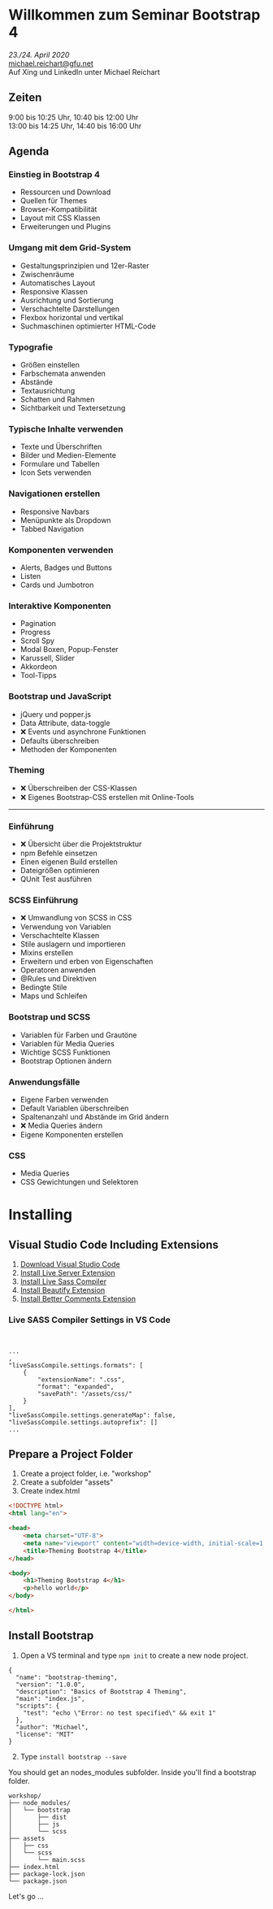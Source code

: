 # Willkommen zum Seminar Bootstrap 4

*23./24. April 2020*<br>
michael.reichart@gfu.net<br>
Auf Xing und LinkedIn unter Michael Reichart

## Zeiten
9:00 bis 10:25 Uhr, 10:40 bis 12:00 Uhr<br>
13:00 bis 14:25 Uhr, 14:40 bis 16:00 Uhr

## Agenda
### Einstieg in Bootstrap 4
- Ressourcen und Download
- Quellen für Themes
- Browser-Kompatibilität
- Layout mit CSS Klassen
- Erweiterungen und Plugins
### Umgang mit dem Grid-System
- Gestaltungsprinzipien und 12er-Raster
- Zwischenräume
- Automatisches Layout
- Responsive Klassen
- Ausrichtung und Sortierung
- Verschachtelte Darstellungen
- Flexbox horizontal und vertikal
- Suchmaschinen optimierter HTML-Code
### Typografie
- Größen einstellen
- Farbschemata anwenden
- Abstände
- Textausrichtung
- Schatten und Rahmen
- Sichtbarkeit und Textersetzung
### Typische Inhalte verwenden
- Texte und Überschriften 
- Bilder und Medien-Elemente
- Formulare und Tabellen
- Icon Sets verwenden
### Navigationen erstellen
- Responsive Navbars 
- Menüpunkte als Dropdown
- Tabbed Navigation
### Komponenten verwenden
- Alerts, Badges und Buttons
- Listen
- Cards und Jumbotron
### Interaktive Komponenten
- Pagination
- Progress
- Scroll Spy
- Modal Boxen, Popup-Fenster
- Karussell, Slider
- Akkordeon
- Tool-Tipps
### Bootstrap und JavaScript
- jQuery und popper.js 
- Data Attribute, data-toggle
- :x: Events und asynchrone Funktionen
- Defaults überschreiben
- Methoden der Komponenten
### Theming
- :x: Überschreiben der CSS-Klassen
- :x: Eigenes Bootstrap-CSS erstellen mit Online-Tools

---

### Einführung
- :x: Übersicht über die Projektstruktur 
- npm Befehle einsetzen
- Einen eigenen Build erstellen
- Dateigrößen optimieren
- QUnit Test ausführen
### SCSS Einführung
- :x: Umwandlung von SCSS in CSS
- Verwendung von Variablen
- Verschachtelte Klassen
- Stile auslagern und importieren
- Mixins erstellen
- Erweitern und erben von Eigenschaften
- Operatoren anwenden
- @Rules und Direktiven
- Bedingte Stile
- Maps und Schleifen
### Bootstrap und SCSS
- Variablen für Farben und Grautöne
- Variablen für Media Queries
- Wichtige SCSS Funktionen
- Bootstrap Optionen ändern
### Anwendungsfälle
- Eigene Farben verwenden
- Default Variablen überschreiben
- Spaltenanzahl und Abstände im Grid ändern
- :x: Media Queries ändern
- Eigene Komponenten erstellen

### CSS
- Media Queries
- CSS Gewichtungen und Selektoren

# Installing
## Visual Studio Code Including Extensions 
1. [Download Visual Studio Code](https://code.visualstudio.com/download)
2. [Install Live Server Extension](https://marketplace.visualstudio.com/items?itemName=ritwickdey.LiveServer)
3. [Install Live Sass Compiler](https://marketplace.visualstudio.com/items?itemName=ritwickdey.live-sass)
4. [Install Beautify Extension](https://marketplace.visualstudio.com/items?itemName=HookyQR.beautify)
5. [Install Better Comments Extension](https://marketplace.visualstudio.com/items?itemName=aaron-bond.better-comments)

### Live SASS Compiler Settings in VS Code
```


...
,
"liveSassCompile.settings.formats": [
    {
        "extensionName": ".css",
        "format": "expanded",
        "savePath": "/assets/css/"
    }
],
"liveSassCompile.settings.generateMap": false,
"liveSassCompile.settings.autoprefix": []
...
```

## Prepare a Project Folder
1. Create a project folder, i.e. "workshop"
2. Create a subfolder "assets"
3. Create index.html

```html
<!DOCTYPE html>
<html lang="en">

<head>
    <meta charset="UTF-8">
    <meta name="viewport" content="width=device-width, initial-scale=1.0">
    <title>Theming Bootstrap 4</title>
</head>

<body>
    <h1>Theming Bootstrap 4</h1>
    <p>hello world</p>
</body>

</html>
```

## Install Bootstrap
1. Open a VS terminal and type ```npm init``` to create a new node project.

```
{
  "name": "bootstrap-theming",
  "version": "1.0.0",
  "description": "Basics of Bootstrap 4 Theming",
  "main": "index.js",
  "scripts": {
    "test": "echo \"Error: no test specified\" && exit 1"
  },
  "author": "Michael",
  "license": "MIT"
}
```
2. Type ```install bootstrap --save```

You should get an nodes_modules subfolder. Inside you'll find a bootstrap folder.

```
workshop/
├── node_modules/
│   └── bootstrap
│       ├── dist
│       ├── js
│       └── scss
├── assets
│   ├── css
│   └── scss
│       └── main.scss
├── index.html
├── package-lock.json
└── package.json
```

Let's go ...